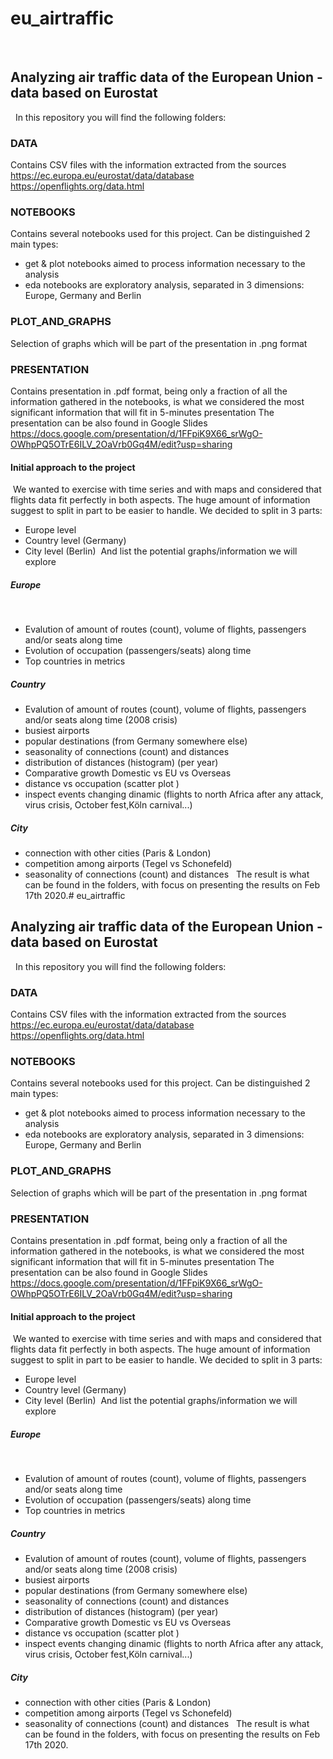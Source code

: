 # eu_airtraffic
​
## Analyzing air traffic data of the European Union - data based on Eurostat
​
​
In this repository you will find the following folders:
​
​
### DATA
Contains CSV files with the information extracted from the sources
https://ec.europa.eu/eurostat/data/database
https://openflights.org/data.html
​
​
### NOTEBOOKS
Contains several notebooks used for this project. Can be distinguished 2 main types:
​
- get & plot notebooks aimed to process information necessary to the analysis
- eda notebooks are exploratory analysis, separated in 3 dimensions: Europe, Germany and Berlin
​
​
### PLOT_AND_GRAPHS
Selection of graphs which will be part of the presentation in .png format
​
​
### PRESENTATION
Contains presentation in .pdf format, being only a fraction of all the information gathered in the notebooks, is what we considered the most significant information that will fit in 5-minutes presentation
​
The presentation can be also found in Google Slides
https://docs.google.com/presentation/d/1FFpiK9X66_srWgO-OWhpPQ5OTrE6ILV_2OaVrb0Gq4M/edit?usp=sharing
​
​
​
​
#### Initial approach to the project
​
We wanted to exercise with time series and with maps and considered that flights data fit perfectly in both aspects.
The huge amount of information suggest to split in part to be easier to handle. We decided to split in 3 parts:
​
- Europe level
- Country level (Germany)
- City level (Berlin)
​
And list the potential graphs/information we will explore
​
##### Europe
​
- Evalution of amount of routes (count), volume of flights, passengers and/or seats along time
- Evolution of occupation (passengers/seats) along time
- Top countries in metrics
​
##### Country
- Evalution of amount of routes (count), volume of flights, passengers and/or seats along time (2008 crisis)
- busiest airports
- popular destinations (from Germany somewhere else)
- seasonality of connections (count) and distances
- distribution of distances (histogram) (per year)
- Comparative growth Domestic vs EU vs Overseas
- distance vs occupation (scatter plot )
- inspect events changing dinamic (flights to north Africa after any attack, virus crisis, October fest,Köln carnival...) 
​
##### City
- connection with other cities (Paris & London)
- competition among airports (Tegel vs Schonefeld)
- seasonality of connections (count) and distances
​
​
The result is what can be found in the folders, with focus on presenting the results on Feb 17th 2020.# eu_airtraffic
​
## Analyzing air traffic data of the European Union - data based on Eurostat
​
​
In this repository you will find the following folders:
​
​
### DATA
Contains CSV files with the information extracted from the sources
https://ec.europa.eu/eurostat/data/database
https://openflights.org/data.html
​
​
### NOTEBOOKS
Contains several notebooks used for this project. Can be distinguished 2 main types:
​
- get & plot notebooks aimed to process information necessary to the analysis
- eda notebooks are exploratory analysis, separated in 3 dimensions: Europe, Germany and Berlin
​
​
### PLOT_AND_GRAPHS
Selection of graphs which will be part of the presentation in .png format
​
​
### PRESENTATION
Contains presentation in .pdf format, being only a fraction of all the information gathered in the notebooks, is what we considered the most significant information that will fit in 5-minutes presentation
​
The presentation can be also found in Google Slides
https://docs.google.com/presentation/d/1FFpiK9X66_srWgO-OWhpPQ5OTrE6ILV_2OaVrb0Gq4M/edit?usp=sharing
​
​
​
​
#### Initial approach to the project
​
We wanted to exercise with time series and with maps and considered that flights data fit perfectly in both aspects.
The huge amount of information suggest to split in part to be easier to handle. We decided to split in 3 parts:
​
- Europe level
- Country level (Germany)
- City level (Berlin)
​
And list the potential graphs/information we will explore
​
##### Europe
​
- Evalution of amount of routes (count), volume of flights, passengers and/or seats along time
- Evolution of occupation (passengers/seats) along time
- Top countries in metrics
​
##### Country
- Evalution of amount of routes (count), volume of flights, passengers and/or seats along time (2008 crisis)
- busiest airports
- popular destinations (from Germany somewhere else)
- seasonality of connections (count) and distances
- distribution of distances (histogram) (per year)
- Comparative growth Domestic vs EU vs Overseas
- distance vs occupation (scatter plot )
- inspect events changing dinamic (flights to north Africa after any attack, virus crisis, October fest,Köln carnival...) 
​
##### City
- connection with other cities (Paris & London)
- competition among airports (Tegel vs Schonefeld)
- seasonality of connections (count) and distances
​
​
The result is what can be found in the folders, with focus on presenting the results on Feb 17th 2020.